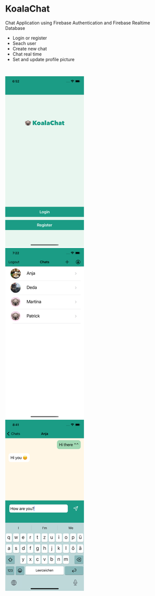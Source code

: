 # KoalaChat
Chat Application using Firebase Authentication and Firebase Realtime Database

* Login or register
* Seach user
* Create new chat
* Chat real time
* Set and update profile picture

<br>

<img src="KoalaChat_Start.png" width="250">&nbsp;&nbsp;&nbsp;
<img src="KoalaChat_ChatList.png" width="250">&nbsp;&nbsp;&nbsp;
<img src="KoalaChat_Chat3.png" width="250">


